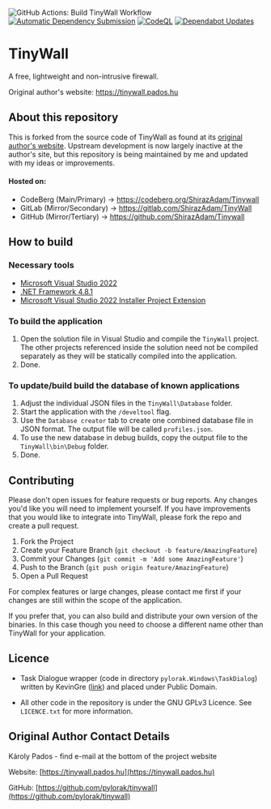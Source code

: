 ![GitHub Actions: Build TinyWall Workflow](https://github.com/ShirazAdam/TinyWall/actions/workflows/Build-TinyWall-NETFramework.yml/badge.svg) [![Automatic Dependency Submission](https://github.com/ShirazAdam/TinyWall/actions/workflows/dependency-graph/auto-submission/badge.svg)](https://github.com/ShirazAdam/TinyWall/actions/workflows/dependency-graph/auto-submission) [![CodeQL](https://github.com/ShirazAdam/TinyWall/actions/workflows/github-code-scanning/codeql/badge.svg)](https://github.com/ShirazAdam/TinyWall/actions/workflows/github-code-scanning/codeql) [![Dependabot Updates](https://github.com/ShirazAdam/TinyWall/actions/workflows/dependabot/dependabot-updates/badge.svg)](https://github.com/ShirazAdam/TinyWall/actions/workflows/dependabot/dependabot-updates)

# TinyWall

A free, lightweight and non-intrusive firewall.

Original author's website: https://tinywall.pados.hu

## About this repository

This is forked from the source code of TinyWall as found at its [original author's website](https://tinywall.pados.hu). Upstream development is now largely inactive at the author's site, but this repository is being maintained by me and updated with my ideas or improvements.

#### Hosted on:
 - CodeBerg (Main/Primary) -> https://codeberg.org/ShirazAdam/Tinywall
 - GitLab (Mirror/Secondary) -> https://gitlab.com/ShirazAdam/TinyWall
 - GitHub (Mirror/Tertiary) -> https://github.com/ShirazAdam/Tinywall


## How to build

### Necessary tools
- [Microsoft Visual Studio 2022](https://visualstudio.microsoft.com/vs/)
- [.NET Framework 4.8.1](https://dotnet.microsoft.com/en-us/download/dotnet-framework)
- [Microsoft Visual Studio 2022 Installer Project Extension](https://marketplace.visualstudio.com/items?itemName=VisualStudioClient.MicrosoftVisualStudio2022InstallerProjects)

### To build the application
1. Open the solution file in Visual Studio and compile the `TinyWall` project. The other projects referenced inside the solution need not be compiled separately as they will be statically compiled into the application.
1. Done.

### To update/build build the database of known applications
1. Adjust the individual JSON files in the `TinyWall\Database` folder.
1. Start the application with the `/develtool` flag.
1. Use the `Database creator` tab to create one combined database file in JSON format. The output file will be called `profiles.json`.
1. To use the new database in debug builds, copy the output file to the `TinyWall\bin\Debug` folder.
1. Done.

## Contributing

Please don't open issues for feature requests or bug reports. Any changes you'd like you will need to implement yourself. If you have improvements that you would like to integrate into TinyWall, please fork the repo and create a pull request.

1. Fork the Project
1. Create your Feature Branch (`git checkout -b feature/AmazingFeature`)
1. Commit your Changes (`git commit -m 'Add some AmazingFeature'`)
1. Push to the Branch (`git push origin feature/AmazingFeature`)
1. Open a Pull Request

For complex features or large changes, please contact me first if your changes are still within the scope of the application.

If you prefer that, you can also build and distribute your own version of the binaries. In this case though you need to choose a different name other than TinyWall for your application.


## Licence

- Task Dialogue wrapper (code in directory `pylorak.Windows\TaskDialog`) written by KevinGre ([link](https://www.codeproject.com/Articles/17026/TaskDialog-for-WinForms)) and placed under Public Domain.

- All other code in the repository is under the GNU GPLv3 Licence. See `LICENCE.txt` for more information.


## Original Author Contact Details

Károly Pados - find e-mail at the bottom of the project website

Website: [https://tinywall.pados.hu](https://tinywall.pados.hu)

GitHub: [https://github.com/pylorak/tinywall](https://github.com/pylorak/tinywall)
